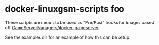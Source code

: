 # docker-linuxgsm-scripts foo

These scripts are meant to be used as "Pre/Post" hooks for images based off [GameServerManagers/docker-gameserver](https://github.com/GameServerManagers/docker-gameserver)

See the examples dir for an example of how this can be setup.
